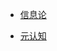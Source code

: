 - [信息论](https://www.edrawsoft.cn/viewer/public/s/39709694597025)

- [元认知](https://www.edrawsoft.cn/viewer/public/s/a77cd140075891)
